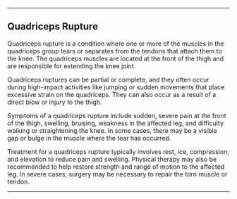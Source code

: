 
---

## Quadriceps Rupture

Quadriceps rupture is a condition where one or more of the muscles in the quadriceps group tears or separates from the tendons that attach them to the knee. The quadriceps muscles are located at the front of the thigh and are responsible for extending the knee joint.

Quadriceps ruptures can be partial or complete, and they often occur during high-impact activities like jumping or sudden movements that place excessive strain on the quadriceps. They can also occur as a result of a direct blow or injury to the thigh.

Symptoms of a quadriceps rupture include sudden, severe pain at the front of the thigh, swelling, bruising, weakness in the affected leg, and difficulty walking or straightening the knee. In some cases, there may be a visible gap or bulge in the muscle where the tear has occurred.

Treatment for a quadriceps rupture typically involves rest, ice, compression, and elevation to reduce pain and swelling. Physical therapy may also be recommended to help restore strength and range of motion to the affected leg. In severe cases, surgery may be necessary to repair the torn muscle or tendon.

---

